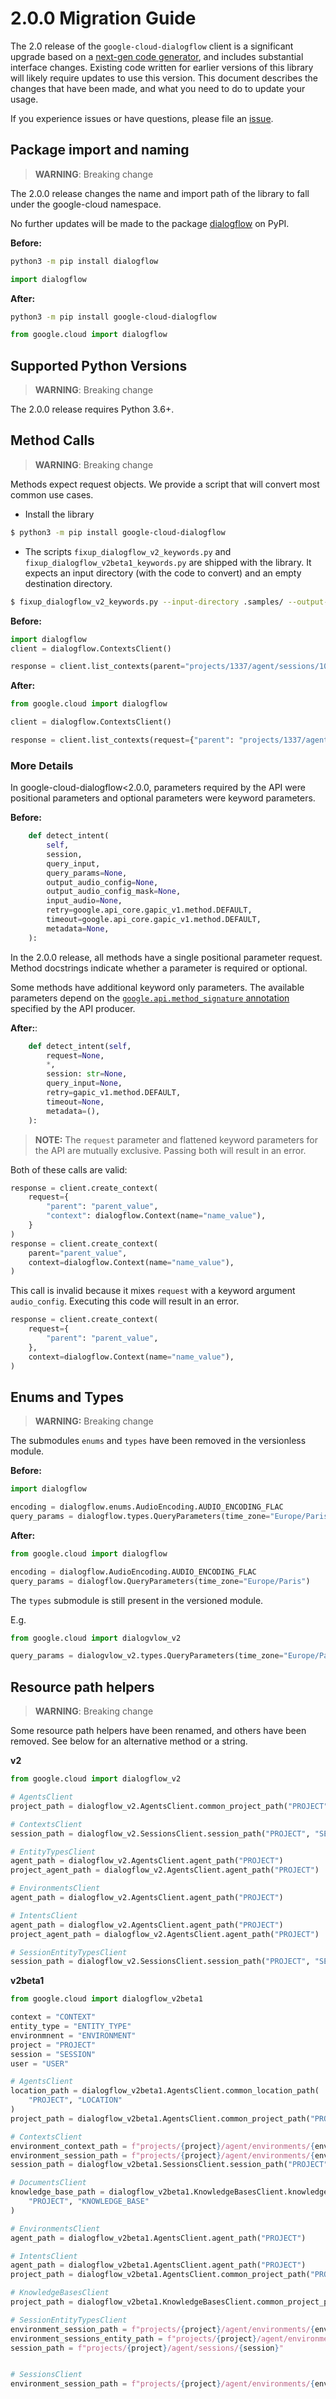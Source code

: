 # 2.0.0 Migration Guide

The 2.0 release of the `google-cloud-dialogflow` client is a significant upgrade based on a [next-gen code generator](https://github.com/googleapis/gapic-generator-python), and includes substantial interface changes. Existing code written for earlier versions of this library will likely require updates to use this version. This document describes the changes that have been made, and what you need to do to update your usage.

If you experience issues or have questions, please file an [issue](https://github.com/googleapis/python-dialogflow/issues).


## Package import and naming
> **WARNING**: Breaking change

The 2.0.0 release changes the name and import path of the library to fall under the google-cloud namespace.

No further updates will be made to the package [dialogflow](https://pypi.org/project/dialogflow/) on PyPI.

**Before:**

```sh
python3 -m pip install dialogflow
```

```py
import dialogflow
```

**After:**

```sh
python3 -m pip install google-cloud-dialogflow
```

```py
from google.cloud import dialogflow
```


## Supported Python Versions
> **WARNING**: Breaking change

The 2.0.0 release requires Python 3.6+.

## Method Calls
> **WARNING**: Breaking change

Methods expect request objects. We provide a script that will convert most common use cases.

* Install the library
```sh
$ python3 -m pip install google-cloud-dialogflow
```
* The scripts `fixup_dialogflow_v2_keywords.py` and `fixup_dialogflow_v2beta1_keywords.py` are shipped with the library. It expects an input directory (with the code to convert) and an empty destination directory.

```sh
$ fixup_dialogflow_v2_keywords.py --input-directory .samples/ --output-directory samples/
```
**Before:**

```py
import dialogflow
client = dialogflow.ContextsClient()

response = client.list_contexts(parent="projects/1337/agent/sessions/1024")
```

**After:**
```py
from google.cloud import dialogflow

client = dialogflow.ContextsClient()

response = client.list_contexts(request={"parent": "projects/1337/agent/sessions/1024", page_size=10})
```

### More Details
In google-cloud-dialogflow<2.0.0, parameters required by the API were positional parameters and optional parameters were keyword parameters.

**Before:**
```py
    def detect_intent(
        self,
        session,
        query_input,
        query_params=None,
        output_audio_config=None,
        output_audio_config_mask=None,
        input_audio=None,
        retry=google.api_core.gapic_v1.method.DEFAULT,
        timeout=google.api_core.gapic_v1.method.DEFAULT,
        metadata=None,
    ):
```

In the 2.0.0 release, all methods have a single positional parameter request. Method docstrings indicate whether a parameter is required or optional.

Some methods have additional keyword only parameters. The available parameters depend on the [`google.api.method_signature` annotation](https://github.com/googleapis/googleapis/blob/master/google/cloud/translate/v3/translation_service.proto#L55) specified by the API producer.

**After:**:
```py
    def detect_intent(self,
        request=None,
        *,
        session: str=None,
        query_input=None,
        retry=gapic_v1.method.DEFAULT,
        timeout=None,
        metadata=(),
    ):
```

> **NOTE:** The `request` parameter and flattened keyword parameters for the API are mutually exclusive. Passing both will result in an error.

Both of these calls are valid:
```py
response = client.create_context(
    request={
        "parent": "parent_value",
        "context": dialogflow.Context(name="name_value"),
    }
)
response = client.create_context(
    parent="parent_value",
    context=dialogflow.Context(name="name_value"),
)
```

This call is invalid because it mixes `request` with a keyword argument `audio_config`. Executing this code will result in an error.

```py
response = client.create_context(
    request={
        "parent": "parent_value",
    },
    context=dialogflow.Context(name="name_value"),
)
```

## Enums and Types

> **WARNING:** Breaking change

The submodules `enums` and `types` have been removed in the versionless module.

**Before:**

```py
import dialogflow

encoding = dialogflow.enums.AudioEncoding.AUDIO_ENCODING_FLAC
query_params = dialogflow.types.QueryParameters(time_zone="Europe/Paris")
```

**After:**

```py
from google.cloud import dialogflow

encoding = dialogflow.AudioEncoding.AUDIO_ENCODING_FLAC
query_params = dialogflow.QueryParameters(time_zone="Europe/Paris")
```

The `types` submodule is still present in the versioned module.

E.g.

```py
from google.cloud import dialogvlow_v2

query_params = dialogvlow_v2.types.QueryParameters(time_zone="Europe/Paris")
```


## Resource path helpers

> **WARNING**: Breaking change

Some resource path helpers have been renamed, and others have been removed.
See below for an alternative method or a string.


**v2**
```py
from google.cloud import dialogflow_v2

# AgentsClient
project_path = dialogflow_v2.AgentsClient.common_project_path("PROJECT")

# ContextsClient
session_path = dialogflow_v2.SessionsClient.session_path("PROJECT", "SESSION")

# EntityTypesClient
agent_path = dialogflow_v2.AgentsClient.agent_path("PROJECT")
project_agent_path = dialogflow_v2.AgentsClient.agent_path("PROJECT")

# EnvironmentsClient
agent_path = dialogflow_v2.AgentsClient.agent_path("PROJECT")

# IntentsClient
agent_path = dialogflow_v2.AgentsClient.agent_path("PROJECT")
project_agent_path = dialogflow_v2.AgentsClient.agent_path("PROJECT")

# SessionEntityTypesClient
session_path = dialogflow_v2.SessionsClient.session_path("PROJECT", "SESSION")

```

**v2beta1**

```py
from google.cloud import dialogflow_v2beta1

context = "CONTEXT"
entity_type = "ENTITY_TYPE"
environmnent = "ENVIRONMENT"
project = "PROJECT"
session = "SESSION"
user = "USER"

# AgentsClient
location_path = dialogflow_v2beta1.AgentsClient.common_location_path(
    "PROJECT", "LOCATION"
)
project_path = dialogflow_v2beta1.AgentsClient.common_project_path("PROJECT")

# ContextsClient
environment_context_path = f"projects/{project}/agent/environments/{environment}/users/{user}/sessions/{session}/contexts/{context}"
environment_session_path = f"projects/{project}/agent/environments/{environment}/users/{user}/sessions/{session}"
session_path = dialogflow_v2beta1.SessionsClient.session_path("PROJECT", "SESSION")

# DocumentsClient
knowledge_base_path = dialogflow_v2beta1.KnowledgeBasesClient.knowledge_base_path(
    "PROJECT", "KNOWLEDGE_BASE"
)

# EnvironmentsClient
agent_path = dialogflow_v2beta1.AgentsClient.agent_path("PROJECT")

# IntentsClient
agent_path = dialogflow_v2beta1.AgentsClient.agent_path("PROJECT")
project_path = dialogflow_v2beta1.AgentsClient.common_project_path("PROJECT")

# KnowledgeBasesClient
project_path = dialogflow_v2beta1.KnowledgeBasesClient.common_project_path("PROJECT")

# SessionEntityTypesClient
environment_session_path = f"projects/{project}/agent/environments/{environment}/users/{user}/sessions/{session}"
environment_sessions_entity_path = f"projects/{project}/agent/environments/{environment}/users/{user}/sessions/{session}/entityTypes/{entity_type}"
session_path = f"projects/{project}/agent/sessions/{session}"


# SessionsClient
environment_session_path = f"projects/{project}/agent/environments/{environment}/users/{user}/sessions/{session}"
```
